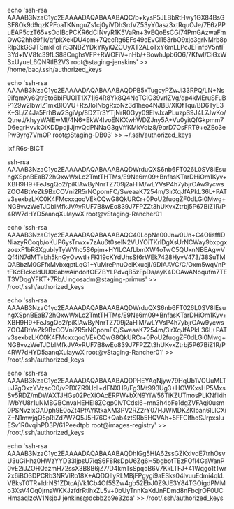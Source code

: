 echo 'ssh-rsa AAAAB3NzaC1yc2EAAAADAQABAAABAQC/b+kysP5JLBbRtHwy1GX84BsGSF8Ok9d9qzKPFoaTKNnguZs1cj0yiVDhSrdVZ53yY0asz3xtRquOJe/7E6zPPuEAP5czT65+sOdIBcPCKR6dCINvyR1K5VaRn+3vEQoEsCGi74PmGAzwaFmOwG2hh89fjk/qfpkXekDU4pm+7QecRg6EFs49cEvCl153rbO9xjc3grNMrb8pRIp3kGSJTSmkFoFrS3NBZYDkYKyiQZCUyXT2ALoTxY6mLLPcJEFnfpV5nfF3Yd+lVV8fc39fLS88CnghsVFP+RWOFiV+nHb/+BowhJpb6O6/7Kfwl/CiGxWSxUyueL6QNRtlB2V3 root@staging-jenskins' >> /home/bao/.ssh/authorized_keys

echo 'ssh-rsa AAAAB3NzaC1yc2EAAAADAQABAAABAQDPB5xTugcyPZwJi33RPQ/LN+Ns9ifqmXy6QtrEto6biFUOlT1X71j64R8Yk8Q4NqTCiG39vrlZVg/dp4kMEruSFuBP129w2lbwIZ1mxBIOVU+RzJloINbgRxoNz3d1heo4NJBB/XIQfTqu/BD6TyE3K+SL/Z4Ja5FrhBw2SgiVp/8D2Tr3YTjNrR0Gyy09EIvJxaPLuzpS9J4L7JwKo/QtneJ/khyyWAIEwMl/4N6+EkW4lvoENKXwhWDZJny5A+Vu0yitQfGkpmm7D6egrHvvkOiXDDpdjiJjnvQdPNNaG3gVffKMkVoiz8/9brD7OsFRT9+eZEo3ePw3yrg7VmOP root@Staging-DB03' >>  ~/.ssh/authorized_keys


lxf.R6s-BICT


ssh-rsa AAAAB3NzaC1yc2EAAAADAQABAAABAQDWrduQXS6nb6FT026L0SV8IEsungXSpnBEaB72hQxwWxLc2TmtTHTMs/E9Ne6m09+BnfasKTarDHiOm1Kyv+XBH9H9+FeJsgQo2/piKIAwByNnrTZ709j2aHlM/wLYVsP4h7ybjrOAw9ycwsZOO4BtYeZk9BxCOVni2R5rNCpomFC/SweaaK7254m/3lrXqJfAPkL36L+PATv3sexbzLKC0K4FMcxxqoqVEkCQwG8QkURCr+0PoU2fuqgZF0dLGi0Mwg+NG8vvzWeTJDbIMfkJVAvRUF7B8wEo839J7FPZZt3hUKvxZtrbj5P67BiZ1R/P4RW7dHYD5aanqXulaywX root@vStaging-Rancher01



echo 'ssh-rsa AAAAB3NzaC1yc2EAAAADAQABAAABAQC40LopNe00Jnw0Un+C4OlisffIDNiazyRCoqb/oKUP6ysTrwx+7zAu6t0selN2VUYOiTKrlDgXsUrNCWay9bxpgxzoexF1bR8XgublyTyWYhc5S6pjm+HYlLCAfLbmXW4oTwC5QUxnNBEAgwVQf4iN7dMT+bh5knGyOvwtl+FKl19cKYdUhsSf6rWEk7428HyvV473/38SuTMQABbzM0GFfxMvbxqptLqG1+YuMrePnuOelKxucjI/9DIAAVC/C/Oxm5wqVnPtFKcElckcldUU06abwAindoifOEZBYLPdvqB5zFpDa/ayK4DOAwANoqufm7TET3VDqgYFKT+7Rb/J ngosadm@staging-primus' >> /root/.ssh/authorized_keys

echo 'ssh-rsa AAAAB3NzaC1yc2EAAAADAQABAAABAQDWrduQXS6nb6FT026L0SV8IEsungXSpnBEaB72hQxwWxLc2TmtTHTMs/E9Ne6m09+BnfasKTarDHiOm1Kyv+XBH9H9+FeJsgQo2/piKIAwByNnrTZ709j2aHlM/wLYVsP4h7ybjrOAw9ycwsZOO4BtYeZk9BxCOVni2R5rNCpomFC/SweaaK7254m/3lrXqJfAPkL36L+PATv3sexbzLKC0K4FMcxxqoqVEkCQwG8QkURCr+0PoU2fuqgZF0dLGi0Mwg+NG8vvzWeTJDbIMfkJVAvRUF7B8wEo839J7FPZZt3hUKvxZtrbj5P67BiZ1R/P4RW7dHYD5aanqXulaywX root@vStaging-Rancher01' >> /root/.ssh/authorized_keys


echo 'ssh-rsa AAAAB3NzaC1yc2EAAAADAQABAAABAQDPHEYAqNjyw79HqUb1VOUuMLTuJ7gOxzYVzscC0/vPBXZR9UdI+dFNXH9/Fg3Mt993Ug3+HOWKxsHP5MxsSv5RDZ/mDWAXTJHGs02PcXiOAcERPW+bXN9YlW56TiKZUTmosPLKNflkihIWbYU8r1uNMBGBCnvaHEHEl8ZCgp0lvTCdsl6+mn3h4bFe1dgZVFAqi0usm0PSNvzlxGADph9E0oZt4PfAYKtkaXM3PV2RZ2rY07HJWMDKZKlban6lLlCXiZ+N1mwjqQ5pRiZd7W7Q5J5H76C+Qab4ztSRb5HQVAh+5FFClfhoSJrpxsIuESv1R0vqihPD3P/61Peedtpb root@images-registry' >> /root/.ssh/authorized_keys


echo 'ssh-rsa AAAAB3NzaC1yc2EAAAADAQABAAABAQDhIGg5HIA62ssGZKxlvdE7trhOsvU3uGiHhz0HWzYYD33ljpsU7iqS6F8RsDpU6Zg6H5bgbotTEzFOfl4GaWanP0vE2iJZOHQazmH72ssX3B8B6jZ7/D4kmTsSpqoB6V7KkLTFJ+41Wqgo1tTwr2x6iBO3DPCRb3NRVlRo18X+AQDQIlyRLMBjFPgygi9aESks04lvuuEdmi4qkLVBksT0TR+ldrNS1ZDtcAjVk1Cb4Of5SZw4gb52EbJ0Z9JE3Y84TGOigdPMMo3XsV4Oq0jrnaWKKJzfdrRtlhxZL5v+0bUyTnnKaKdJnFDmd8nFbcjrOF0UCHmaaqlzcW1NsjbJ jenkins@dcbb2b9e32da' >> /root/.ssh/authorized_keys
